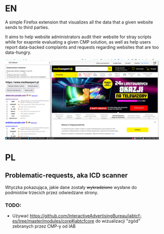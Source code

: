 # EN

A simple Firefox extension that visualizes all the data that a given
website sends to third parties.

It aims to help website administrators audit their website for stray
scripts while for exapmle evaluating a given CMP solution, as well as
help users report data-backed complaints and requests regarding
websites that are too data-hungry.

![screenshot](./screenshot.png)

# PL

## Problematic-requests, aka ICD scanner

Wtyczka pokazująca, jakie dane zostały ~~wykradzione~~ wysłane do podmiotów trzecich przez odwiedzane strony.

### TODO:

- Używać https://github.com/InteractiveAdvertisingBureau/iabtcf-es/tree/master/modules/core#iabtcfcore do wizualizacji "zgód" zebranych przez CMP-y od IAB

